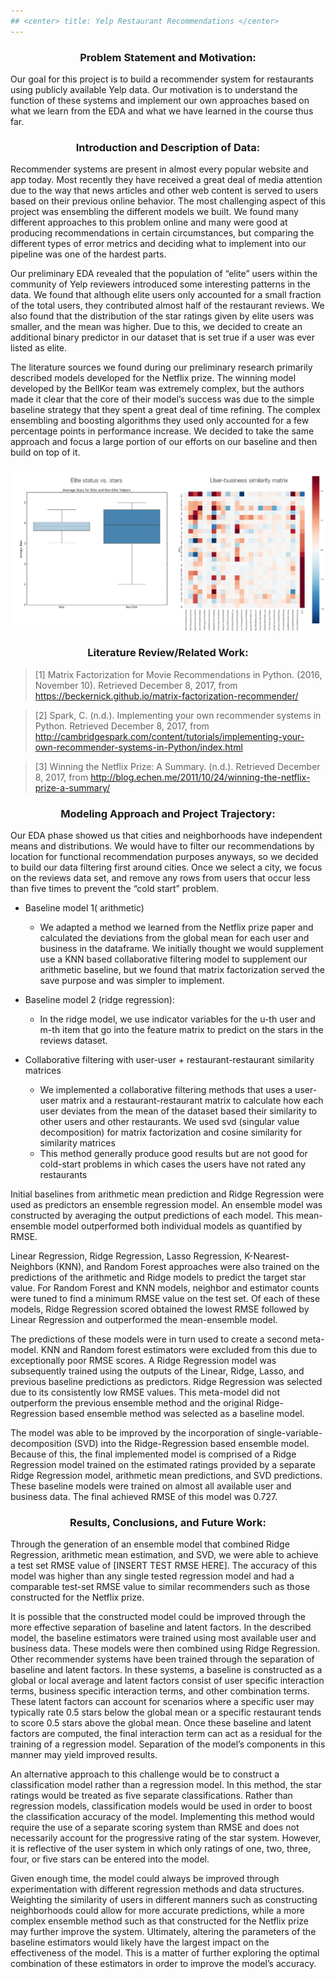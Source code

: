 ```yaml
---
## <center> title: Yelp Restaurant Recommendations </center>
---
```


<!-- This is the home page

## Lets have fun

>here is a quote

Here is *emph* and **bold**.

Here is some inline math $\alpha = \frac{\beta}{\gamma}$ and, of-course, E rules:

$$ G_{\mu\nu} + \Lambda g_{\mu\nu}  = 8 \pi T_{\mu\nu} . $$ -->

### <center> Problem Statement and Motivation: </center>
  Our goal for this project is to build a recommender system for restaurants using publicly available Yelp data. Our motivation is to understand the function of these systems and implement our own approaches based on what we learn from the EDA and what we have learned in the course thus far.

### <center> Introduction and Description of Data: </center>
  Recommender systems are present in almost every popular website and app today. Most recently they have received a great deal of media attention due to the way that news articles and other web content is served to users based on their previous online behavior. The most challenging aspect of this project was ensembling the different models we built. We found many different approaches to this problem online and many were good at producing recommendations in certain circumstances, but comparing the different types of error metrics and deciding what to implement into our pipeline was one of the hardest parts. 

  Our preliminary EDA revealed that the population of “elite” users within the community of Yelp reviewers introduced some interesting patterns in the data. We found that although elite users only accounted for a small fraction of the total users, they contributed almost half of the restaurant reviews. We also found that the distribution of the star ratings given by elite users was smaller, and the mean was higher. Due to this, we decided to create an additional binary predictor in our dataset that is set true if a user was ever listed as elite.


  The literature sources we found during our preliminary research primarily described models developed for the Netflix prize. The winning model developed by the BellKor team was extremely complex, but the authors made it clear that the core of their model’s success was due to the simple baseline strategy that they spent a great deal of time refining. The complex ensembling and boosting algorithms they used only accounted for a few percentage points in performance increase. We decided to take the same approach and focus a large portion of our efforts on our baseline and then build on top of it.

![Elite status vs. Stars](images/eda_2.png)

### <center> Literature Review/Related Work: </center>

>[1] Matrix Factorization for Movie Recommendations in Python. (2016, November 10). Retrieved December 8, 2017, from <https://beckernick.github.io/matrix-factorization-recommender/>

>[2] Spark, C. (n.d.). Implementing your own recommender systems in Python. Retrieved December 8, 2017, from 
<http://cambridgespark.com/content/tutorials/implementing-your-own-recommender-systems-in-Python/index.html>

>[3] Winning the Netflix Prize: A Summary. (n.d.). Retrieved December 8, 2017, from <http://blog.echen.me/2011/10/24/winning-the-netflix-prize-a-summary/>


### <center> Modeling Approach and Project Trajectory: </center>

  Our EDA phase showed us that cities and neighborhoods have independent means and distributions. We would have to filter our recommendations by location for functional recommendation purposes anyways, so we decided to build our data filtering first around cities. Once we select a city, we focus on the reviews data set, and remove any rows from users that occur less than five times to prevent the “cold start” problem. 
  + Baseline model 1( arithmetic) 
  	  - We adapted a method we learned from the Netflix prize paper and calculated the deviations from the global mean for each user and business in the dataframe. We initially thought we would supplement use a KNN based collaborative filtering model to supplement our arithmetic baseline, but we found that matrix factorization served the save purpose and was simpler to implement.

  + Baseline model 2 (ridge regression): 
	  - In the ridge model, we use indicator variables for the u-th user and m-th item that go into the feature matrix to predict on the stars in the reviews dataset.

  + Collaborative filtering with user-user + restaurant-restaurant similarity matrices
	  - We implemented a collaborative filtering methods that uses a user-user matrix and a restaurant-restaurant matrix to calculate how each user deviates from the mean of the dataset based their similarity to other users and other restaurants. We used svd (singular value decomposition) for matrix factorization and cosine similarity for similarity matrices
	  - This method generally produce good results but are not good for cold-start problems in which cases  the users have not rated any restaurants

  Initial baselines from arithmetic mean prediction and Ridge Regression were used as predictors an ensemble regression model. An ensemble model was constructed by averaging the output predictions of each model. This mean-ensemble model outperformed both individual models as quantified by RMSE.

  Linear Regression, Ridge Regression, Lasso Regression, K-Nearest-Neighbors (KNN), and Random Forest approaches were also trained on the predictions of the arithmetic and Ridge models to predict the target star value. For Random Forest and KNN models, neighbor and estimator counts were tuned to find a minimum RMSE value on the test set. Of each of these models, Ridge Regression scored obtained the lowest RMSE followed by Linear Regression and outperformed the mean-ensemble model.

  The predictions of these models were in turn used to create a second meta-model. KNN and Random forest estimators were excluded from this due to exceptionally poor RMSE scores. A Ridge Regression model was subsequently trained using the outputs of the Linear, Ridge, Lasso, and previous baseline predictions as predictors. Ridge Regression was selected due to its consistently low RMSE values. This meta-model did not outperform the previous ensemble method and the original Ridge-Regression based ensemble method was selected as a baseline model.

  The model was able to be improved by the incorporation of single-variable-decomposition (SVD) into the Ridge-Regression based ensemble model. Because of this, the final implemented model is comprised of a Ridge Regression model trained on the estimated ratings provided by a separate Ridge Regression model, arithmetic mean predictions, and SVD predictions. These baseline models were trained on almost all available user and business data. The final achieved RMSE of this model was 0.727.

### <center> Results, Conclusions, and Future Work: </center>

  Through the generation of an ensemble model that combined Ridge Regression, arithmetic mean estimation, and SVD, we were able to achieve a test set RMSE value of [INSERT TEST RMSE HERE]. The accuracy of this model was higher than any single tested regression model and had a comparable test-set RMSE value to similar recommenders such as those constructed for the Netflix prize. 

  It is possible that the constructed model could be improved through the more effective separation of baseline and latent factors. In the described model, the baseline estimators were trained using most available user and business data. These models were then combined using Ridge Regression. Other recommender systems have been trained through the separation of baseline and latent factors. In these systems, a baseline is constructed as a global or local average and latent factors consist of user specific interaction terms, business specific interaction terms, and other combination terms. These latent factors can account for scenarios where a specific user may typically rate 0.5 stars below the global mean or a specific restaurant tends to score 0.5 stars above the global mean. Once these baseline and latent factors are computed, the final interaction term can act as a residual for the training of a regression model. Separation of the model’s components in this manner may yield improved results.

  An alternative approach to this challenge would be to construct a classification model rather than a regression model. In this method, the star ratings would be treated as five separate classifications. Rather than regression models, classification models would be used in order to boost the classification accuracy of the model. Implementing this method would require the use of a separate scoring system than RMSE and does not necessarily account for the progressive rating of the star system. However, it is reflective of the user system in which only ratings of one, two, three, four, or five stars can be entered into the model. 

  Given enough time, the model could always be improved through experimentation with different regression methods and data structures. Weighting the similarity of users in different manners such as constructing neighborhoods could allow for more accurate predictions, while a more complex ensemble method such as that constructed for the Netflix prize may further improve the system. Ultimately, altering the parameters of the baseline estimators would likely have the largest impact on the effectiveness of the model. This is a matter of further exploring the optimal combination of these estimators in order to improve the model’s accuracy.

